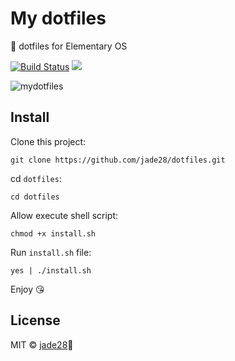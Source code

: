 # My dotfiles

📝 dotfiles for Elementary OS

[![Build Status](https://travis-ci.org/jade28/dotfiles.svg?branch=master)](https://travis-ci.org/jade28/dotfiles)
[![](https://img.shields.io/github/license/jade28/dotfiles.svg)](https://github.com/jade28/dotfiles/blob/master/LICENSE)

![mydotfiles](https://user-images.githubusercontent.com/34389409/50376028-680b8a00-0639-11e9-9836-309d5db59be5.png)

## Install

Clone this project:
```
git clone https://github.com/jade28/dotfiles.git
```
cd `dotfiles`:
```
cd dotfiles
```
Allow execute shell script:
```
chmod +x install.sh
```
Run `install.sh` file:
```
yes | ./install.sh
```

Enjoy 😘

## License

MIT © [jade28](https://github.com/jade28)💎
